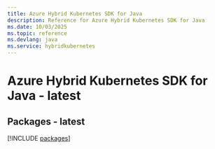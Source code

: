 ```yaml
---
title: Azure Hybrid Kubernetes SDK for Java
description: Reference for Azure Hybrid Kubernetes SDK for Java
ms.date: 10/03/2025
ms.topic: reference
ms.devlang: java
ms.service: hybridkubernetes
---
```

# Azure Hybrid Kubernetes SDK for Java - latest
## Packages - latest
[!INCLUDE [packages](hybrid-kubernetes-index.md)]